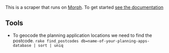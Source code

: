 This is a scraper that runs on [Morph](https://morph.io). To get started [see the documentation](https://morph.io/documentation)

## Tools

  * To geocode the planning application locations we need to find the postcode.  `rake find_postcodes db=name-of-your-planning-apps-database | sort | uniq`
